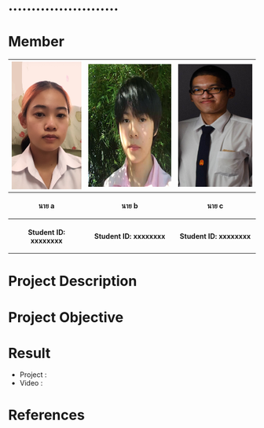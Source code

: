 # ........................

# Member

<center><table>
  <tr>
  <th><img src="IMG/A1.jpg" height="260" width="150"></th>
  <th><img src="IMG/A2.jpg" height="250" width="180"></th>
  <th><img src="IMG/A3.jpg" height="250" width="160"></th>
 </tr>
 <tr>
  <th><p align="center">นาย a</p></th> 
  <th><p align="center">นาย b</p></th>
  <th><p align="center">นาย c</p></th>
 </tr>
 <tr>
  <th><p align="center">Student ID: xxxxxxxx</p></th>
  <th><p align="center">Student ID: xxxxxxxx</p></th>
  <th><p align="center">Student ID: xxxxxxxx</p></th>
 </table></center>

# Project Description

# Project Objective
  
# Result

- Project : 
- Video : 
     
# References

